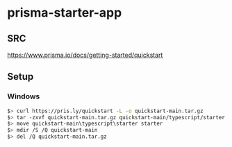 # prisma-starter-app

## SRC

https://www.prisma.io/docs/getting-started/quickstart


## Setup

### Windows

```bash
$> curl https://pris.ly/quickstart -L -o quickstart-main.tar.gz
$> tar -zxvf quickstart-main.tar.gz quickstart-main/typescript/starter
$> move quickstart-main\typescript\starter starter
$> mdir /S /Q quickstart-main
$> del /Q quickstart-main.tar.gz
```
